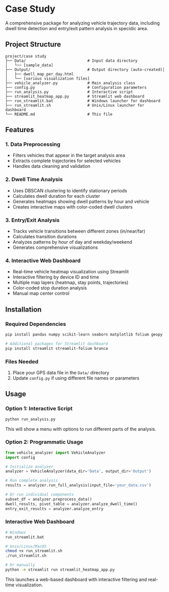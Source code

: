 # Case Study

A comprehensive package for analyzing vehicle trajectory data, including dwell time detection and entry/exit pattern analysis in specidic area.

## Project Structure

```
project/case study
├── Data/                           # Input data directory
│   └── [sample_data]
├── Output/                         # Output directory (auto-created)│ 
│   ├── dwell_map_per_day.html
│   └── [various visualization files]
├── vehicle_analyzer.py             # Main analysis class
├── config.py                       # Configuration parameters
├── run_analysis.py                 # Interactive script
├── streamlit_heatmap_app.py        # Streamlit web dashboard
├── run_streamlit.bat               # Windows launcher for dashboard
├── run_streamlit.sh                # Unix/Linux launcher for dashboard
└── README.md                       # This file
```

## Features

### 1. Data Preprocessing
- Filters vehicles that appear in the target analysis area
- Extracts complete trajectories for selected vehicles
- Handles data cleaning and validation

### 2. Dwell Time Analysis
- Uses DBSCAN clustering to identify stationary periods
- Calculates dwell duration for each cluster
- Generates heatmaps showing dwell patterns by hour and vehicle
- Creates interactive maps with color-coded dwell clusters

### 3. Entry/Exit Analysis
- Tracks vehicle transitions between different zones (in/near/far)
- Calculates transition durations
- Analyzes patterns by hour of day and weekday/weekend
- Generates comprehensive visualizations

### 4. Interactive Web Dashboard
- Real-time vehicle heatmap visualization using Streamlit
- Interactive filtering by device ID and time
- Multiple map layers (heatmap, stay points, trajectories)
- Color-coded stop duration analysis
- Manual map center control


## Installation

### Required Dependencies
```bash
pip install pandas numpy scikit-learn seaborn matplotlib folium geopy

# Additional packages for Streamlit dashboard
pip install streamlit streamlit-folium branca
```

### Files Needed
1. Place your GPS data file in the `Data/` directory
2. Update `config.py` if using different file names or parameters

## Usage

### Option 1: Interactive Script
```bash
python run_analysis.py
```
This will show a menu with options to run different parts of the analysis.

### Option 2: Programmatic Usage
```python
from vehicle_analyzer import VehicleAnalyzer
import config

# Initialize analyzer
analyzer = VehicleAnalyzer(data_dir='Data', output_dir='Output')

# Run complete analysis
results = analyzer.run_full_analysis(input_file='your_data.csv')

# Or run individual components
subset_df = analyzer.preprocess_data()
dwell_results, pivot_table = analyzer.analyze_dwell_time()
entry_exit_results = analyzer.analyze_entry
```

### Interactive Web Dashboard
```bash
# Windows
run_streamlit.bat

# Unix/Linux/MacOS
chmod +x run_streamlit.sh
./run_streamlit.sh

# Or manually
python -m streamlit run streamlit_heatmap_app.py
```
This launches a web-based dashboard with interactive filtering and real-time visualization.
